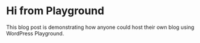 # Hi from Playground

This blog post is demonstrating how anyone could host their own blog using WordPress Playground.
